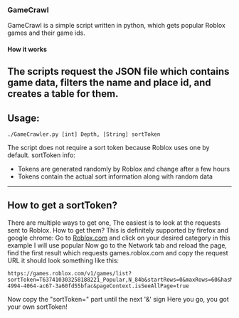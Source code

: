 ### GameCrawl
GameCrawl is a simple script written in python, which gets popular Roblox games and their game ids.
#### How it works
The scripts request the JSON file which contains game data, filters the name and place id, and creates a table for them.
---
## Usage:
```
./GameCrawler.py [int] Depth, [String] sortToken
```
The script does not require a sort token because Roblox uses one by default.
sortToken info:
* Tokens are generated randomly by Roblox and change after a few hours
* Tokens contain the actual sort information along with random data
---
## How to get a sortToken?
There are multiple ways to get one, The easiest is to look at the requests sent to Roblox.
How to get them?
This is definitely supported by firefox and google chrome:
Go to [Roblox.com](https://www.roblox.com/games) and click on your desired category in this example I will use popular
Now go to the Network tab and reload the page, find the first result which requests games.roblox.com and copy the request URL it should look something like this:
```
https://games.roblox.com/v1/games/list?sortToken=T637410303258188221_Popular,N_84b&startRows=0&maxRows=60&hasMoreRows=true&sortPosition=3&pageContext.pageId=49be2614-4994-4064-ac67-3a60fd55bfac&pageContext.isSeeAllPage=true
```
Now copy the "sortToken=" part until the next '&' sign
Here you go, you got your own sortToken!
